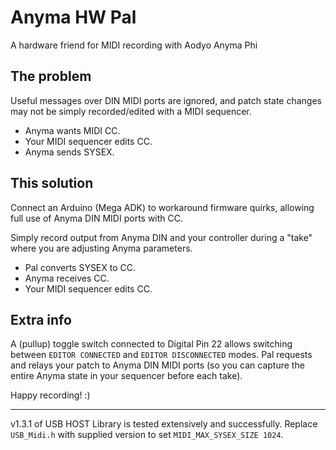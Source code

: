 
# Anyma HW Pal

A hardware friend for MIDI recording with Aodyo Anyma Phi

## The problem

Useful messages over DIN MIDI ports are ignored, and patch state changes may not be simply recorded/edited with a MIDI sequencer.

* Anyma wants MIDI CC.
* Your MIDI sequencer edits CC.
* Anyma sends SYSEX.

## This solution
Connect an Arduino (Mega ADK) to workaround firmware quirks, allowing full use of Anyma DIN MIDI ports with CC.

Simply record output from Anyma DIN and your controller during a "take" where you are adjusting Anyma parameters.

* Pal converts SYSEX to CC.
* Anyma receives CC.
* Your MIDI sequencer edits CC.

## Extra info
A (pullup) toggle switch connected to Digital Pin 22 allows switching between `EDITOR CONNECTED` and `EDITOR DISCONNECTED` modes. Pal requests and relays your patch to Anyma DIN MIDI ports (so you can capture the entire Anyma state in your sequencer before each take).

Happy recording! :)

__________

v1.3.1 of USB HOST Library is tested extensively and successfully. Replace `USB_Midi.h` with supplied version to set `MIDI_MAX_SYSEX_SIZE 1024`.
